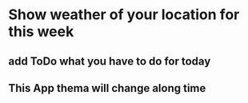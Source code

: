 # Show weather of your location for this week 
## add ToDo what you have to do for today
## This App thema will change along time